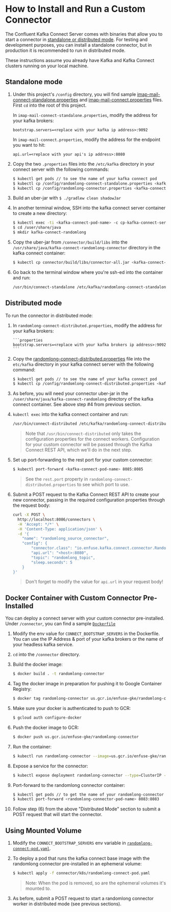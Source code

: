 # How to Install and Run a Custom Connector

The Confluent Kafka Connect Server comes with binaries that allow you to start a connector in [standalone or distributed mode](https://docs.confluent.io/current/connect/userguide.html#standalone-vs-distributed). 
For testing and development purposes, you can install a standalone connector, but in production it is recommended to run in distributed mode. 

These instructions assume you already have Kafka and Kafka Connect clusters running on your local machine.

## Standalone mode

1. Under this project's `/config` directory, you will find sample [imap-mail-connect-standalone.properties](../connector/config/imap-mail-connect-standalone.properties) and [imap-mail-connect.properties](../connector/config/imap-mail-connect.properties) files. 
First `cd` into the root of this project. 

    In `imap-mail-connect-standalone.properties`, modify the address for your kafka brokers: 
    
    ```properties
    bootstrap.servers=<replace with your kafka ip address>:9092
    ```
    
    In `imap-mail-connect.properties`, modify the address for the endpoint you want to hit:
    
    ```properties
    api.url=<replace with your api's ip address>:8080
    ```

2. Copy the two `.properties` files into the `/etc/kafka` directory in your connect server with the following commands:
	
	```bash
	$ kubectl get pods // to see the name of your kafka connect pod
	$ kubectl cp /config/randomlong-connect-standalone.properties <kafka-connect-pod-name>:/etc/kafka -c cp-kafka-connect-server
	$ kubectl cp /config/randomlong-connector.properties <kafka-connect-pod-name>:/etc/kafka -c cp-kafka-connect-server
	```

2. Build an uber-jar with `$ ./gradlew clean shadowJar` 

3. In another terminal window, SSH into the kafka connect server container to create a new directory:
	
	```bash
	$ kubectl exec -ti <kafka-connect-pod-name> -c cp-kafka-connect-server bash
	$ cd /user/share/java
	$ mkdir kafka-connect-randomlong
	```

4. Copy the uber-jar from `/connector/build/libs` into the `/usr/share/java/kafka-connect-randomlong-connector` directory in the kafka connect container:  

	```bash
	$ kubectl cp connector/build/libs/connector-all.jar <kafka-connect-pod-name>:/usr/share/java/kafka-connect-randomlong/ -c cp-kafka-connect-server
	```

5. Go back to the terminal window where you're ssh-ed into the container and run:
	
	```bash
	/usr/bin/connect-standalone /etc/kafka/randomlong-connect-standalone.properties /etc/kafka/randomlong-connector.properties
	```

## Distributed mode

To run the connector in distributed mode:

1. In `randomlong-connect-distributed.properties`, modify the address for your kafka brokers: 
       
       ```properties
       bootstrap.servers=<replace with your kafka brokers ip address>:9092
       ```
 
2. Copy the [randomlong-connect-distributed.properties](../connector/config/randomlong-connect-distributed.properties) file 
into the `etc/kafka` directory in your kafka connect server with the following command: 

	```bash
	$ kubectl get pods // to see the name of your kafka connect pod
	$ kubectl cp /config/randomlong-connect-distributed.properties <kafka-connect-pod-name>:/etc/kafka -c cp-kafka-connect-server
	```

3. As before, you will need your connector uber-jar in the `/user/share/java/kafka-connect-randomlong` directory of the kafka connect container. 
See above step #4 from previous section.

4. `kubectl exec` into the kafka connect container and run:
   	
   	```bash
   	/usr/bin/connect-distributed /etc/kafka/randomlong-connect-distributed.properties
   	```

    > Note that `/usr/bin/connect-distributed` only takes the configuration properties for the connect workers. 
    Configuration for your custom connector will be passed through the Kafka Connect REST API, which we'll do in the next step.
    
5. Set up port-forwarding to the rest port for your custom connector:

    ```bash
    $ kubectl port-forward <kafka-connect-pod-name> 8085:8085
    ```
   
   > See the `rest.port` property in `randomlong-connect-distributed.properties` to see which port to use. 

6. Submit a POST request to the Kafka Connect REST API to create your new connector, passing in the required configuration properties through the request body: 

    ```bash
    curl -X POST \
      http://localhost:8086/connectors \
      -H 'Accept: */*' \
      -H 'Content-Type: application/json' \
      -d '{
        "name": "randomlong_source_connector",
        "config": {
            "connector.class": "io.enfuse.kafka.connect.connector.RandomLongSourceConnector",
            "api.url": "<host>:8080",
            "topic": "randomlong_topic",
            "sleep.seconds": 5
        }
    }'
    
    ```
    
    > Don't forget to modify the value for `api.url` in your request body!
    
## Docker Container with Custom Connector Pre-Installed

You can deploy a connect server with your custom connector pre-installed. Under `/connector`, you can find a sample [`Dockerfile`](../connector/Dockerfile)

1. Modify the env value for `CONNECT_BOOTSTRAP_SERVERS` in the Dockerfile. You can use the IP Address & port of your kafka brokers or the name of your headless kafka service.

2. `cd` into the `/connector` directory.

3. Build the docker image: 

	```bash
	$ docker build . -t randomlong-connector
	```
	
4. Tag the docker image in preparation for pushing it to Google Container Registry: 

	```bash
	$ docker tag randomlong-connector us.gcr.io/enfuse-gke/randomlong-connector
	```
	
5. Make sure your docker is authenticated to push to GCR:

	```bash
	$ gcloud auth configure-docker
	```
	
6. Push the docker image to GCR: 

	```bash
	$ docker push us.gcr.io/enfuse-gke/randomlong-connector
	```
	
7. Run the container:

	```bash
	$ kubectl run randomlong-connector --image=us.gcr.io/enfuse-gke/randomlong-connector --port=8083
	```
	
8. Expose a service for the connector:

	```bash
	$ kubectl expose deployment randomlong-connector --type=ClusterIP --name=randomlong-connector-service
	```
	
9. Port-forward to the randomlong connector container:

	```bash
	$ kubectl get pods // to get the name of your randomlong-connector pod
	$ kubectl port-forward <randomlong-connector-pod-name> 8083:8083
	```

10. Follow step (6) from the above "Distributed Mode" section to submit a POST request that will start the connector.

## Using Mounted Volume

1. Modify the `CONNECT_BOOTSTRAP_SERVERS` env variable in [`randomlong-connect-pod.yaml`](../connector/k8s/randomlong-connect-pod.yaml).

2. To deploy a pod that runs the kafka connect base image with the randomlong connector pre-installed in an ephemeral volume:

    ```bash
    $ kubectl apply -f connector/k8s/randomlong-connect-pod.yaml
    ```
    
    > Note: When the pod is removed, so are the ephemeral volumes it's mounted to.
    
3. As before, submit a POST request to start a randomlong connector worker in distributed mode (see previous sections).